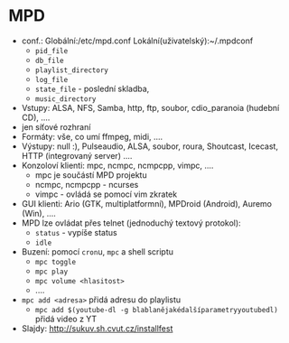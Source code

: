 MPD
===
- conf.: Globální:/etc/mpd.conf Lokální(uživatelský):~/.mpdconf
	- `pid_file`
	- `db_file`
	- `playlist_directory`
	- `log_file`
	- `state_file` - poslední skladba, 
	- `music_directory`
- Vstupy: ALSA, NFS, Samba, http, ftp, soubor, cdio_paranoia (hudební CD), ....
- jen síťové rozhraní
- Formáty: vše, co umí ffmpeg, midi, ....
- Výstupy: null :), Pulseaudio, ALSA, soubor, roura, Shoutcast, Icecast, HTTP (integrovaný server) ....
- Konzoloví klienti: mpc, ncmpc, ncmpcpp, vimpc, ....
	- mpc je součástí MPD projektu
	- ncmpc, ncmpcpp - ncurses
	- vimpc - ovládá se pomocí vim zkratek
- GUI klienti: Ario (GTK, multiplatformní), MPDroid (Android), Auremo (Win), ....
- MPD lze ovládat přes telnet (jednoduchý textový protokol):
	- `status` - vypíše status
	- `idle`
- Buzení: pomocí `cron`u, `mpc` a shell scriptu
	- `mpc toggle`
	- `mpc play`
	- `mpc volume <hlasitost>`
	- ....
- `mpc add <adresa>` přidá adresu do playlistu
	- `mpc add $(youtube-dl -g blablanějakédalšíparametryyoutubedl)` přidá video z YT
- Slajdy: http://sukuv.sh.cvut.cz/installfest
